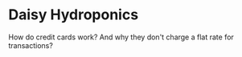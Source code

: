 # Daisy Hydroponics
How do credit cards work? And why they don't charge a flat rate for transactions?
